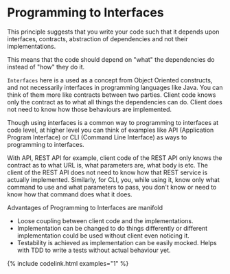 # Programming to Interfaces

This principle suggests that you write your code such that it depends upon interfaces, contracts, abstraction of dependencies and not their implementations.

This means that the code should depend on "what" the dependencies do instead of "how" they do it.

`Interfaces` here is a used as a concept from Object Oriented constructs, and not necessarily interfaces in programming languages like Java. 
You can think of them more like contracts between two parties.
Client code knows only the contract as to what all things the dependencies can do. Client does not need to know how those behaviours are implemented.

Though using interfaces is a common way to programming to interfaces at code level, at higher level you can think of examples like
API (Application Program Interface) or CLI (Command Line Interface) as ways to programming to interfaces.

With API, REST API for example, client code of the REST API only knows the contract as to what URL is, what parameters are, what body is etc. The client of the REST API does not need to know how that REST service is actually implemented.
Similarly, for CLI, you, while using it, know only what command to use and what parameters to pass, you don't know or need to know how that command does what it does.
 
Advantages of Programming to Interfaces are manifold
* Loose coupling between client code and the implementations.
* Implementation can be changed to do things differently or different implementation could be used without client even noticing it.
* Testability is achieved as implementation can be easily mocked. Helps with TDD to write a tests without actual behaviour yet.

{% include codelink.html examples="1" %}
